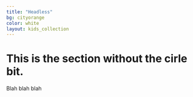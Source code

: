 ```yaml
---
title: "Headless"
bg: cityorange
color: white
layout: kids_collection
---
```


# This is the section without the cirle bit.

Blah blah blah
